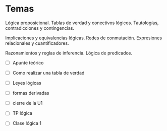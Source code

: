 # Temas
Lógica proposicional. Tablas de verdad y conectivos lógicos. Tautologías, contradicciones y contingencias. 

Implicaciones y equivalencias lógicas. Redes de conmutación. Expresiones relacionales y cuantificadores.

Razonamientos y reglas de inferencia. Lógica de predicados.

- [ ] Apunte teórico
- [ ] Como realizar una tabla de verdad
- [ ] Leyes lógicas 
- [ ] formas derivadas
- [ ] cierre de la U1
- [ ] TP lógica 
- [ ] Clase lógica 1

